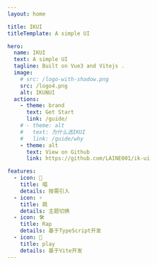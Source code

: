 ```yaml
---
layout: home

title: IKUI
titleTemplate: A simple UI

hero:
  name: IKUI
  text: A simple UI
  tagline: Built on Vue3 and Vitejs .
  image:
    # src: /logo-with-shadow.png
    src: /logo4.png
    alt: IKUNUI
  actions:
    - theme: brand
      text: Get Start
      link: /guide/
    # - theme: alt
    #   text: 为什么选IKUI
    #   link: /guide/why
    - theme: alt
      text: View on Github
      link: https://github.com/LAINE001/ik-ui

features:
  - icon: 🎵
    title: 唱
    details: 按需引入
  - icon: ⚡️
    title: 跳
    details: 主题切换
  - icon: 🛠️
    title: Rap
    details: 基于TypeScript开发
  - icon: 🏀
    title: play
    details: 基于Vite开发
---
```

